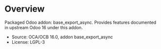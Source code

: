 # Overview

Packaged Odoo addon: base_export_async. Provides features documented in upstream Odoo 16 under this addon.

- Source: OCA/OCB 16.0, addon base_export_async
- License: LGPL-3
